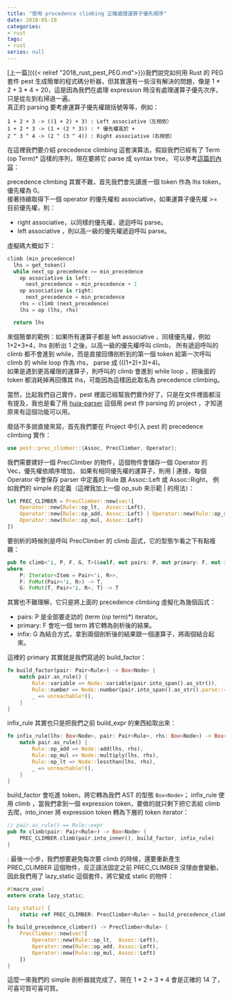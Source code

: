 ```yaml
---
title: "使用 procedence climbing 正確處理運算子優先順序"
date: 2018-05-10
categories:
- rust
tags:
- rust
series: null
---
```


[上一篇]({{< relref "2018_rust_pest_PEG.md">}})我們說完如何用 Rust 的 PEG 套件 pest 生成簡單的程式碼分析器，但其實還有一些沒有解決的問題，像是 1 * 2 + 3 * 4 = 20，這是因為我們在處理 expression 時沒有處理運算子優先次序，只是從左到右掃過一遍。  
真正的 parsing 要考慮運算子優先權跟括號等等，例如：  
```
1 + 2 + 3 -> ((1 + 2) + 3) : Left associative（左相依）
1 + 2 * 3 -> (1 + (2 * 3)) : * 優先權高於 +
2 ^ 3 ^ 4 -> (2 ^ (3 ^ 4)) : Right associative（右相依）
```

在這裡我們要介紹 precedence climbing 這套演算法，假設我們已經有了 Term (op Term)* 這樣的序列，現在要將它 parse 成 syntax tree，
可以參考[這篇的內容](https://eli.thegreenplace.net/2012/08/02/parsing-expressions-by-precedence-climbing)：  
<!--more-->

precedence climbing 其實不難，首先我們會先讀進一個 token 作為 lhs token，優先權為 0。  
接著持續取得下一個 operator 的優先權和 associative，如果運算子優先權 >= 目前優先權，則：  

* right associative，以同樣的優先權，遞迴呼叫 parse。  
* left associative ，則以高一級的優先權遞迴呼叫 parse。  

虛擬碼大概如下：  
```python
climb (min_precedence)
  lhs = get_token()
  while next_op precedence >= min_precedence
    op associative is left:
      next_precedence = min_precedence + 1
    op associative is right:
      next_precedence = min_precedence
    rhs = climb (next_precedence)
    lhs = op (lhs, rhs)

  return lhs
```

來個簡單的範例：如果所有運算子都是 left associative 、同樣優先權，例如 1+2+3+4，lhs 剖析出 1 之後，以高一級的優先權呼叫 climb，
所有遞迴呼叫的 climb 都不會進到 while，而是直接回傳剖析到的第一個 token 給第一次呼叫 climb 的 while loop 作為 rhs， parse 成 (((1+2)+3)+4)。  
如果是遇到更高權限的運算子，則呼叫的 climb 會進到 while loop ，把後面的 token 都消耗掉再回傳其 lhs，可能因為這樣因此取名為 precedence climbing。  

當然，比起我們自己實作，pest 裡面已經幫我們實作好了，只是在文件裡面都沒有提及，我也是看了用 [huia-parser](https://gitlab.com/huia-lang/huia-compiler)
這個用 pest 作 parsing 的 project ，才知道原來有這個功能可以用。  

廢話不多說直接來寫，首先我們要在 Project 中引入 pest 的 precedence climbing 實作：  
```rust
use pest::prec_climber::{Assoc, PrecClimber, Operator};
```
我們需要建好一個 PrecClimber 的物件，這個物件會儲存一個 Operator 的 Vec，優先權依順序增加，
如果有相同優先權的運算子，則用 | 連接，每個 Operator 中會保存 parser 中定義的 Rule 跟 Assoc::Left 或 Assoc::Right，
例如我們的 simple 的定義（這裡我加上一個 op\_sub 來示範 | 的用法）：  
```rust
let PREC_CLIMBER = PrecClimber::new(vec![
    Operator::new(Rule::op_lt,  Assoc::Left),
    Operator::new(Rule::op_add, Assoc::Left) | Operator::new(Rule::op_sub, Assoc::Left),
    Operator::new(Rule::op_mul, Assoc::Left)
])
```

要剖析的時候則是呼叫 PrecClimber 的 climb 函式，它的型態乍看之下有點複雜：  
```rust
pub fn climb<'i, P, F, G, T>(&self, mut pairs: P, mut primary: F, mut infix: G) -> T
where
    P: Iterator<Item = Pair<'i, R>>,
    F: FnMut(Pair<'i, R>) -> T,
    G: FnMut(T, Pair<'i, R>, T) -> T
```

其實也不難理解，它只是將上面的 precedence climbing 虛擬化為幾個函式：  

* pairs: P 是全部要走訪的 (term (op term)*) iterator。  
* primary: F 會吃一個 term 將它轉為剖析後的結果。  
* infix: G 為結合方式，拿到兩個剖析後的結果跟一個運算子，將兩個結合起來。  

這裡的 primary 其實就是我們寫過的 build\_factor：  
```rust
fn build_factor(pair: Pair<Rule>) -> Box<Node> {
    match pair.as_rule() {
        Rule::variable => Node::variable(pair.into_span().as_str()),
        Rule::number => Node::number(pair.into_span().as_str().parse::<i64>().unwrap()),
        _ => unreachable!(),
    }
}
```

infix\_rule 其實也只是把我們之前 build\_expr 的東西給取出來：  
```rust
fn infix_rule(lhs: Box<Node>, pair: Pair<Rule>, rhs: Box<Node>) -> Box<Node> {
    match pair.as_rule() {
        Rule::op_add => Node::add(lhs, rhs),
        Rule::op_mul => Node::multiply(lhs, rhs),
        Rule::op_lt => Node::lessthan(lhs, rhs),
        _ => unreachable!(),
    }
}
```

build\_factor 會吃進 token，將它轉為我們 AST 的型態 `Box<Node>`；
infix\_rule  使用 climb ，當我們拿到一個 expression token，要做的就只剩下把它丟給 climb 去爬，into\_inner 將 expression token 轉為下層的 token iterator：  
```rust
// pair.as_rule() == Rule::expr
pub fn climb(pair: Pair<Rule>) -> Box<Node> {
    PREC_CLIMBER.climb(pair.into_inner(), build_factor, infix_rule)
}
```
:
最後一小步，我們想要避免每次要 climb 的時候，還要重新產生 PREC\_CLIMBER 這個物件，反正語法固定之前 PREC\_CLIMBER 沒理由會變動，因此我們用了 lazy\_static 這個套件，將它變成 static 的物件：  
```rust
#[macro_use]
extern crate lazy_static;

lazy_static! {
    static ref PREC_CLIMBER: PrecClimber<Rule> = build_precedence_climber();
}
fn build_precedence_climber() -> PrecClimber<Rule> {
    PrecClimber::new(vec![
        Operator::new(Rule::op_lt,  Assoc::Left),
        Operator::new(Rule::op_add, Assoc::Left),
        Operator::new(Rule::op_mul, Assoc::Left)
    ])
}
```

這麼一來我們的 simple 剖析器就完成了，現在 1 * 2 + 3 * 4 會是正確的 14 了，可喜可賀可喜可賀。
